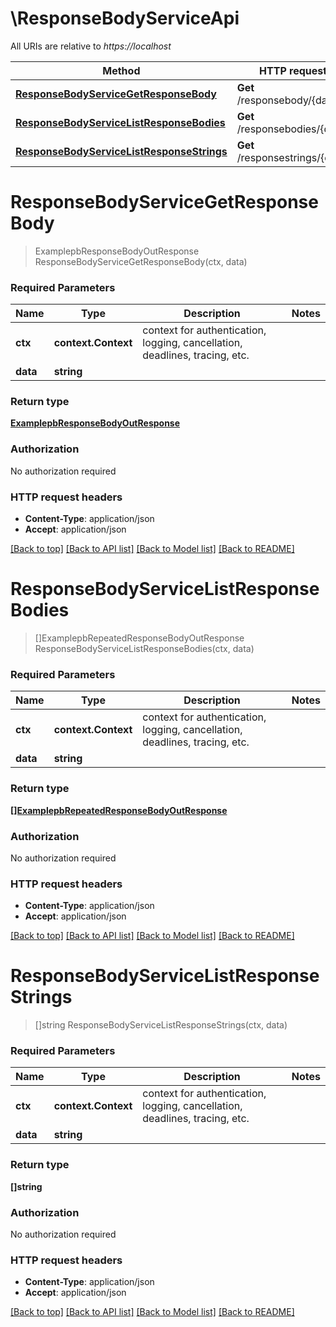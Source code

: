 # \ResponseBodyServiceApi

All URIs are relative to *https://localhost*

Method | HTTP request | Description
------------- | ------------- | -------------
[**ResponseBodyServiceGetResponseBody**](ResponseBodyServiceApi.md#ResponseBodyServiceGetResponseBody) | **Get** /responsebody/{data} | 
[**ResponseBodyServiceListResponseBodies**](ResponseBodyServiceApi.md#ResponseBodyServiceListResponseBodies) | **Get** /responsebodies/{data} | 
[**ResponseBodyServiceListResponseStrings**](ResponseBodyServiceApi.md#ResponseBodyServiceListResponseStrings) | **Get** /responsestrings/{data} | 


# **ResponseBodyServiceGetResponseBody**
> ExamplepbResponseBodyOutResponse ResponseBodyServiceGetResponseBody(ctx, data)


### Required Parameters

Name | Type | Description  | Notes
------------- | ------------- | ------------- | -------------
 **ctx** | **context.Context** | context for authentication, logging, cancellation, deadlines, tracing, etc.
  **data** | **string**|  | 

### Return type

[**ExamplepbResponseBodyOutResponse**](examplepbResponseBodyOutResponse.md)

### Authorization

No authorization required

### HTTP request headers

 - **Content-Type**: application/json
 - **Accept**: application/json

[[Back to top]](#) [[Back to API list]](../README.md#documentation-for-api-endpoints) [[Back to Model list]](../README.md#documentation-for-models) [[Back to README]](../README.md)

# **ResponseBodyServiceListResponseBodies**
> []ExamplepbRepeatedResponseBodyOutResponse ResponseBodyServiceListResponseBodies(ctx, data)


### Required Parameters

Name | Type | Description  | Notes
------------- | ------------- | ------------- | -------------
 **ctx** | **context.Context** | context for authentication, logging, cancellation, deadlines, tracing, etc.
  **data** | **string**|  | 

### Return type

[**[]ExamplepbRepeatedResponseBodyOutResponse**](examplepbRepeatedResponseBodyOutResponse.md)

### Authorization

No authorization required

### HTTP request headers

 - **Content-Type**: application/json
 - **Accept**: application/json

[[Back to top]](#) [[Back to API list]](../README.md#documentation-for-api-endpoints) [[Back to Model list]](../README.md#documentation-for-models) [[Back to README]](../README.md)

# **ResponseBodyServiceListResponseStrings**
> []string ResponseBodyServiceListResponseStrings(ctx, data)


### Required Parameters

Name | Type | Description  | Notes
------------- | ------------- | ------------- | -------------
 **ctx** | **context.Context** | context for authentication, logging, cancellation, deadlines, tracing, etc.
  **data** | **string**|  | 

### Return type

**[]string**

### Authorization

No authorization required

### HTTP request headers

 - **Content-Type**: application/json
 - **Accept**: application/json

[[Back to top]](#) [[Back to API list]](../README.md#documentation-for-api-endpoints) [[Back to Model list]](../README.md#documentation-for-models) [[Back to README]](../README.md)

